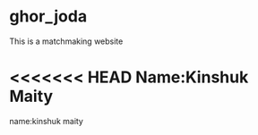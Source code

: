 # ghor_joda
This is a matchmaking website

<<<<<<< HEAD
Name:Kinshuk Maity
=======
name:kinshuk maity

